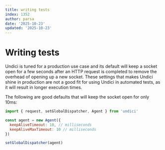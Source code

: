 ```yaml
---
title: writing tests
index: 1352
author: parsa
date: '2025-10-23'
updated: '2025-10-23'
---
```

# Writing tests

Undici is tuned for a production use case and its default will keep
a socket open for a few seconds after an HTTP request is completed to
remove the overhead of opening up a new socket. These settings that makes
Undici shine in production are not a good fit for using Undici in automated
tests, as it will result in longer execution times.

The following are good defaults that will keep the socket open for only 10ms:

```js
import { request, setGlobalDispatcher, Agent } from 'undici'

const agent = new Agent({
  keepAliveTimeout: 10, // milliseconds
  keepAliveMaxTimeout: 10 // milliseconds
})

setGlobalDispatcher(agent)
```
